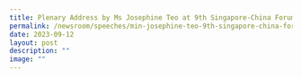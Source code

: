 ```yaml
---
title: Plenary Address by Ms Josephine Teo at 9th Singapore‑China Forum on Leadership
permalink: /newsroom/speeches/min-josephine-teo-9th-singapore-china-forum-leadership/
date: 2023-09-12
layout: post
description: ""
image: ""
---
```

